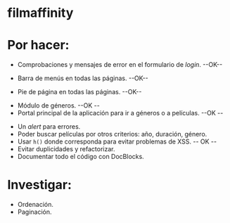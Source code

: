 # filmaffinity

# Por hacer:

- Comprobaciones y mensajes de error en el formulario de *login*. --OK--
+ Barra de menús en todas las páginas. --OK--
- Pie de página en todas las páginas. --OK--
+ Módulo de géneros. --OK --
+ Portal principal de la aplicación para ir a géneros o a películas. --OK --
- Un *alert* para errores.
- Poder buscar películas por otros criterios: año, duración, género.
- Usar `h()` donde corresponda para evitar problemas de XSS. -- OK -- 
- Evitar duplicidades y refactorizar.
- Documentar todo el código con DocBlocks.

# Investigar:

- Ordenación.
- Paginación.
